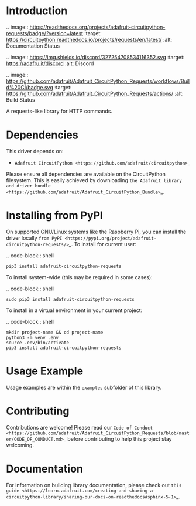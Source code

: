 Introduction
============

.. image:: https://readthedocs.org/projects/adafruit-circuitpython-requests/badge/?version=latest
    :target: https://circuitpython.readthedocs.io/projects/requests/en/latest/
    :alt: Documentation Status

.. image:: https://img.shields.io/discord/327254708534116352.svg
    :target: https://adafru.it/discord
    :alt: Discord

.. image:: https://github.com/adafruit/Adafruit_CircuitPython_Requests/workflows/Build%20CI/badge.svg
    :target: https://github.com/adafruit/Adafruit_CircuitPython_Requests/actions/
    :alt: Build Status

A requests-like library for HTTP commands.


Dependencies
=============
This driver depends on:

* `Adafruit CircuitPython <https://github.com/adafruit/circuitpython>`_

Please ensure all dependencies are available on the CircuitPython filesystem.
This is easily achieved by downloading
`the Adafruit library and driver bundle <https://github.com/adafruit/Adafruit_CircuitPython_Bundle>`_.

Installing from PyPI
=====================
On supported GNU/Linux systems like the Raspberry Pi, you can install the driver locally `from
PyPI <https://pypi.org/project/adafruit-circuitpython-requests/>`_. To install for current user:

.. code-block:: shell

    pip3 install adafruit-circuitpython-requests

To install system-wide (this may be required in some cases):

.. code-block:: shell

    sudo pip3 install adafruit-circuitpython-requests

To install in a virtual environment in your current project:

.. code-block:: shell

    mkdir project-name && cd project-name
    python3 -m venv .env
    source .env/bin/activate
    pip3 install adafruit-circuitpython-requests

Usage Example
=============

Usage examples are within the `examples` subfolder of this library.

Contributing
============

Contributions are welcome! Please read our `Code of Conduct
<https://github.com/adafruit/Adafruit_CircuitPython_Requests/blob/master/CODE_OF_CONDUCT.md>`_
before contributing to help this project stay welcoming.

Documentation
=============

For information on building library documentation, please check out `this guide <https://learn.adafruit.com/creating-and-sharing-a-circuitpython-library/sharing-our-docs-on-readthedocs#sphinx-5-1>`_.
